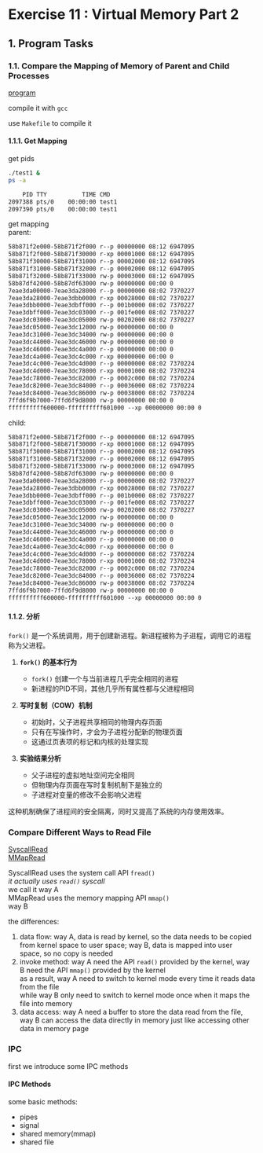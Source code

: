 # Exercise 11 : Virtual Memory Part 2

## 1. Program Tasks

### 1.1. Compare the Mapping of Memory of Parent and Child Processes

[program](test1/MappingOfSubprocess.c)  

compile it with `gcc`  

use `Makefile` to compile it  

#### 1.1.1. Get Mapping

get pids

```bash
./test1 &
ps -a
```

```txt
    PID TTY          TIME CMD
2097388 pts/0    00:00:00 test1
2097390 pts/0    00:00:00 test1
```

get mapping  
parent:  

```txt
58b871f2e000-58b871f2f000 r--p 00000000 08:12 6947095                    /home/thesumst/Data2/development/ICS/exercise11/part2/test1/test1
58b871f2f000-58b871f30000 r-xp 00001000 08:12 6947095                    /home/thesumst/Data2/development/ICS/exercise11/part2/test1/test1
58b871f30000-58b871f31000 r--p 00002000 08:12 6947095                    /home/thesumst/Data2/development/ICS/exercise11/part2/test1/test1
58b871f31000-58b871f32000 r--p 00002000 08:12 6947095                    /home/thesumst/Data2/development/ICS/exercise11/part2/test1/test1
58b871f32000-58b871f33000 rw-p 00003000 08:12 6947095                    /home/thesumst/Data2/development/ICS/exercise11/part2/test1/test1
58b87df42000-58b87df63000 rw-p 00000000 00:00 0                          [heap]
7eae3da00000-7eae3da28000 r--p 00000000 08:02 7370227                    /usr/lib/x86_64-linux-gnu/libc.so.6
7eae3da28000-7eae3dbb0000 r-xp 00028000 08:02 7370227                    /usr/lib/x86_64-linux-gnu/libc.so.6
7eae3dbb0000-7eae3dbff000 r--p 001b0000 08:02 7370227                    /usr/lib/x86_64-linux-gnu/libc.so.6
7eae3dbff000-7eae3dc03000 r--p 001fe000 08:02 7370227                    /usr/lib/x86_64-linux-gnu/libc.so.6
7eae3dc03000-7eae3dc05000 rw-p 00202000 08:02 7370227                    /usr/lib/x86_64-linux-gnu/libc.so.6
7eae3dc05000-7eae3dc12000 rw-p 00000000 00:00 0 
7eae3dc31000-7eae3dc34000 rw-p 00000000 00:00 0 
7eae3dc44000-7eae3dc46000 rw-p 00000000 00:00 0 
7eae3dc46000-7eae3dc4a000 r--p 00000000 00:00 0                          [vvar]
7eae3dc4a000-7eae3dc4c000 r-xp 00000000 00:00 0                          [vdso]
7eae3dc4c000-7eae3dc4d000 r--p 00000000 08:02 7370224                    /usr/lib/x86_64-linux-gnu/ld-linux-x86-64.so.2
7eae3dc4d000-7eae3dc78000 r-xp 00001000 08:02 7370224                    /usr/lib/x86_64-linux-gnu/ld-linux-x86-64.so.2
7eae3dc78000-7eae3dc82000 r--p 0002c000 08:02 7370224                    /usr/lib/x86_64-linux-gnu/ld-linux-x86-64.so.2
7eae3dc82000-7eae3dc84000 r--p 00036000 08:02 7370224                    /usr/lib/x86_64-linux-gnu/ld-linux-x86-64.so.2
7eae3dc84000-7eae3dc86000 rw-p 00038000 08:02 7370224                    /usr/lib/x86_64-linux-gnu/ld-linux-x86-64.so.2
7ffd6f9b7000-7ffd6f9d8000 rw-p 00000000 00:00 0                          [stack]
ffffffffff600000-ffffffffff601000 --xp 00000000 00:00 0                  [vsyscall]
```

child:  

```txt
58b871f2e000-58b871f2f000 r--p 00000000 08:12 6947095                    /home/thesumst/Data2/development/ICS/exercise11/part2/test1/test1
58b871f2f000-58b871f30000 r-xp 00001000 08:12 6947095                    /home/thesumst/Data2/development/ICS/exercise11/part2/test1/test1
58b871f30000-58b871f31000 r--p 00002000 08:12 6947095                    /home/thesumst/Data2/development/ICS/exercise11/part2/test1/test1
58b871f31000-58b871f32000 r--p 00002000 08:12 6947095                    /home/thesumst/Data2/development/ICS/exercise11/part2/test1/test1
58b871f32000-58b871f33000 rw-p 00003000 08:12 6947095                    /home/thesumst/Data2/development/ICS/exercise11/part2/test1/test1
58b87df42000-58b87df63000 rw-p 00000000 00:00 0                          [heap]
7eae3da00000-7eae3da28000 r--p 00000000 08:02 7370227                    /usr/lib/x86_64-linux-gnu/libc.so.6
7eae3da28000-7eae3dbb0000 r-xp 00028000 08:02 7370227                    /usr/lib/x86_64-linux-gnu/libc.so.6
7eae3dbb0000-7eae3dbff000 r--p 001b0000 08:02 7370227                    /usr/lib/x86_64-linux-gnu/libc.so.6
7eae3dbff000-7eae3dc03000 r--p 001fe000 08:02 7370227                    /usr/lib/x86_64-linux-gnu/libc.so.6
7eae3dc03000-7eae3dc05000 rw-p 00202000 08:02 7370227                    /usr/lib/x86_64-linux-gnu/libc.so.6
7eae3dc05000-7eae3dc12000 rw-p 00000000 00:00 0 
7eae3dc31000-7eae3dc34000 rw-p 00000000 00:00 0 
7eae3dc44000-7eae3dc46000 rw-p 00000000 00:00 0 
7eae3dc46000-7eae3dc4a000 r--p 00000000 00:00 0                          [vvar]
7eae3dc4a000-7eae3dc4c000 r-xp 00000000 00:00 0                          [vdso]
7eae3dc4c000-7eae3dc4d000 r--p 00000000 08:02 7370224                    /usr/lib/x86_64-linux-gnu/ld-linux-x86-64.so.2
7eae3dc4d000-7eae3dc78000 r-xp 00001000 08:02 7370224                    /usr/lib/x86_64-linux-gnu/ld-linux-x86-64.so.2
7eae3dc78000-7eae3dc82000 r--p 0002c000 08:02 7370224                    /usr/lib/x86_64-linux-gnu/ld-linux-x86-64.so.2
7eae3dc82000-7eae3dc84000 r--p 00036000 08:02 7370224                    /usr/lib/x86_64-linux-gnu/ld-linux-x86-64.so.2
7eae3dc84000-7eae3dc86000 rw-p 00038000 08:02 7370224                    /usr/lib/x86_64-linux-gnu/ld-linux-x86-64.so.2
7ffd6f9b7000-7ffd6f9d8000 rw-p 00000000 00:00 0                          [stack]
ffffffffff600000-ffffffffff601000 --xp 00000000 00:00 0                  [vsyscall]
```

#### 1.1.2. 分析

`fork()` 是一个系统调用，用于创建新进程。新进程被称为子进程，调用它的进程称为父进程。

1. **`fork()` 的基本行为**

    - `fork()` 创建一个与当前进程几乎完全相同的进程
    - 新进程的PID不同，其他几乎所有属性都与父进程相同

2. **写时复制（COW）机制**

    - 初始时，父子进程共享相同的物理内存页面
    - 只有在写操作时，才会为子进程分配新的物理页面
    - 这通过页表项的标记和内核的处理实现

3. **实验结果分析**

    - 父子进程的虚拟地址空间完全相同
    - 但物理内存页面在写时复制机制下是独立的
    - 子进程对变量的修改不会影响父进程

这种机制确保了进程间的安全隔离，同时又提高了系统的内存使用效率。

### Compare Different Ways to Read File

[SyscallRead](test2/SyscallRead.c)  
[MMapRead](test2/MMapRead.c)

SyscallRead uses the system call API `fread()`  
*it actually uses `read()` syscall*  
we call it way A  
MMapRead uses the memory mapping API `mmap()`  
way B  

the differences:  

1. data flow: way A, data is read by kernel, so the data needs to be copied from kernel space to user space; way B, data is mapped into user space, so no copy is needed  
2. invoke method: way A need the API `read()` provided by the kernel, way B need the API `mmap()` provided by the kernel  
     as a result, way A need to switch to kernel mode every time it reads data from the file  
     while way B only need to switch to kernel mode once when it maps the file into memory  
3. data access: way A need a buffer to store the data read from the file, way B can access the data directly in memory just like accessing other data in memory page  

### IPC

first we introduce some IPC methods  

#### IPC Methods

some basic methods:  

- pipes  
- signal  
- shared memory(mmap)  
- shared file  
